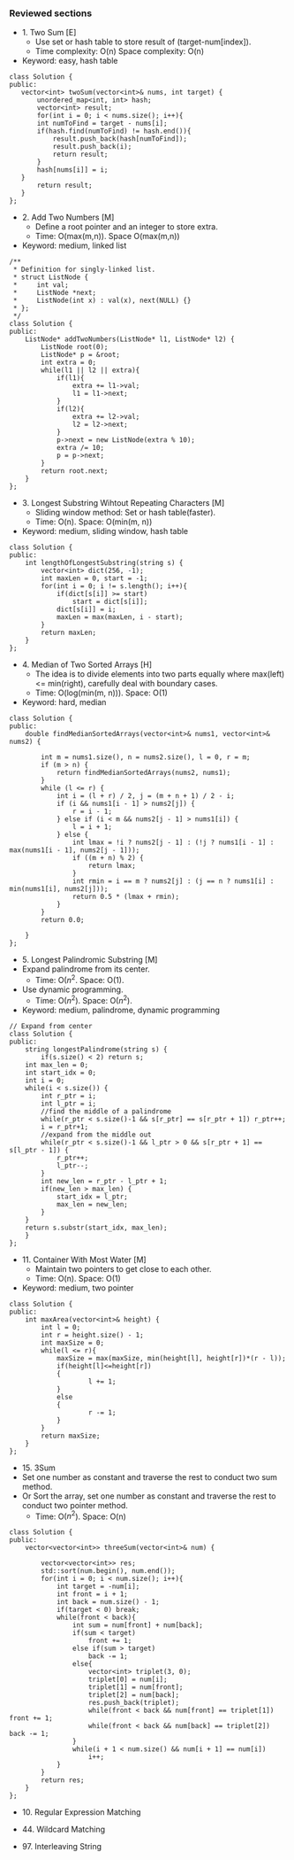 ### Reviewed sections
+ 1\. Two Sum [E]
	+ Use set or hash table to store result of (target-num[index]). 
	+ Time complexity: O(n) Space complexity: O(n)
+ Keyword: easy, hash table

 ```
 class Solution {
 public:
    vector<int> twoSum(vector<int>& nums, int target) {
        unordered_map<int, int> hash;
        vector<int> result;
        for(int i = 0; i < nums.size(); i++){
        int numToFind = target - nums[i];
        if(hash.find(numToFind) != hash.end()){
            result.push_back(hash[numToFind]);
            result.push_back(i);
            return result;
        }
        hash[nums[i]] = i;
    }   
        return result;
    }
}; 
```

+ 2\. Add Two Numbers [M]
	+ Define a root pointer and an integer to store extra.
	+ Time: O(max(m,n)). Space O(max(m,n))
+ Keyword: medium, linked list

```
/**
 * Definition for singly-linked list.
 * struct ListNode {
 *     int val;
 *     ListNode *next;
 *     ListNode(int x) : val(x), next(NULL) {}
 * };
 */
class Solution {
public:
    ListNode* addTwoNumbers(ListNode* l1, ListNode* l2) {
        ListNode root(0);
        ListNode* p = &root;
        int extra = 0;
        while(l1 || l2 || extra){
            if(l1){
                extra += l1->val;
                l1 = l1->next;
            }
            if(l2){
                extra += l2->val;
                l2 = l2->next;
            }
            p->next = new ListNode(extra % 10);
            extra /= 10;
            p = p->next;
        }
        return root.next;
    }
};
```

+ 3\. Longest Substring Wihtout Repeating Characters [M]
	+ Sliding window method: Set or hash table(faster). 
	+ Time: O(n). Space: O(min(m, n))
+ Keyword: medium, sliding window, hash table

```
class Solution {
public:
    int lengthOfLongestSubstring(string s) {
        vector<int> dict(256, -1);
        int maxLen = 0, start = -1;
        for(int i = 0; i != s.length(); i++){
            if(dict[s[i]] >= start)
                start = dict[s[i]];
            dict[s[i]] = i;
            maxLen = max(maxLen, i - start);
        }
        return maxLen;
    }
};
```

+ 4\. Median of Two Sorted Arrays [H]
	+ The idea is to divide elements into two parts equally where max(left) <= min(right), carefully deal with boundary cases.
	+ Time: O(log(min(m, n))). Space: O(1)
+ Keyword: hard, median

```
class Solution {
public:
    double findMedianSortedArrays(vector<int>& nums1, vector<int>& nums2) {
        
        int m = nums1.size(), n = nums2.size(), l = 0, r = m;
        if (m > n) {
            return findMedianSortedArrays(nums2, nums1);
        }
        while (l <= r) {
            int i = (l + r) / 2, j = (m + n + 1) / 2 - i;
            if (i && nums1[i - 1] > nums2[j]) {
                r = i - 1;
            } else if (i < m && nums2[j - 1] > nums1[i]) {
                l = i + 1;
            } else {
                int lmax = !i ? nums2[j - 1] : (!j ? nums1[i - 1] : max(nums1[i - 1], nums2[j - 1]));
                if ((m + n) % 2) {
                    return lmax;
                }
                int rmin = i == m ? nums2[j] : (j == n ? nums1[i] : min(nums1[i], nums2[j]));
                return 0.5 * (lmax + rmin);
            }
        }
        return 0.0;
    
    }
};
```

+ 5\. Longest Palindromic Substring [M]
+ Expand palindrome from its center. 
	+ Time: O($n^2$. Space: O(1).
+ Use dynamic programming. 
	+ Time: O($n^2$). Space: O($n^2$).
+ Keyword: medium, palindrome, dynamic programming

```
// Expand from center
class Solution {
public:
    string longestPalindrome(string s) {
        if(s.size() < 2) return s;
    int max_len = 0;
    int start_idx = 0;
    int i = 0;
    while(i < s.size()) {
        int r_ptr = i; 
        int l_ptr = i;
        //find the middle of a palindrome
        while(r_ptr < s.size()-1 && s[r_ptr] == s[r_ptr + 1]) r_ptr++;
        i = r_ptr+1;
        //expand from the middle out
        while(r_ptr < s.size()-1 && l_ptr > 0 && s[r_ptr + 1] == s[l_ptr - 1]) {
            r_ptr++;
            l_ptr--;
        }
        int new_len = r_ptr - l_ptr + 1;
        if(new_len > max_len) {
            start_idx = l_ptr;
            max_len = new_len;
        }
    }
    return s.substr(start_idx, max_len);
    }
};
```

+ 11\. Container With Most Water [M]
	+ Maintain two pointers to get close to each other.
	+ Time: O(n). Space: O(1)
+ Keyword: medium, two pointer

```
class Solution {
public:
    int maxArea(vector<int>& height) {
        int l = 0;
        int r = height.size() - 1;
        int maxSize = 0;
        while(l <= r){
            maxSize = max(maxSize, min(height[l], height[r])*(r - l));
            if(height[l]<=height[r])
            {
                    l += 1;
            }           
            else
            {
                    r -= 1;
            }
        }
        return maxSize;
    }
};
```

+ 15\. 3Sum
+ Set one number as constant and traverse the rest to conduct two sum method.
+ Or Sort the array, set one number as constant and traverse the rest to conduct two pointer method.
	+ Time: O($n^2$). Space: O(n)

```
class Solution {
public:
    vector<vector<int>> threeSum(vector<int>& num) {
        
        vector<vector<int>> res;
        std::sort(num.begin(), num.end());
        for(int i = 0; i < num.size(); i++){
            int target = -num[i];
            int front = i + 1;
            int back = num.size() - 1;
            if(target < 0) break;
            while(front < back){
                int sum = num[front] + num[back];
                if(sum < target)
                    front += 1;
                else if(sum > target)
                    back -= 1;
                else{
                    vector<int> triplet(3, 0);
                    triplet[0] = num[i];
                    triplet[1] = num[front];
                    triplet[2] = num[back];
                    res.push_back(triplet);
                    while(front < back && num[front] == triplet[1]) front += 1;
                    while(front < back && num[back] == triplet[2]) back -= 1;
                }
                while(i + 1 < num.size() && num[i + 1] == num[i])
                    i++;
            }
        }
        return res;
    }
};
```

+ 10\. Regular Expression Matching

+ 44\. Wildcard Matching

+ 97\. Interleaving String 

